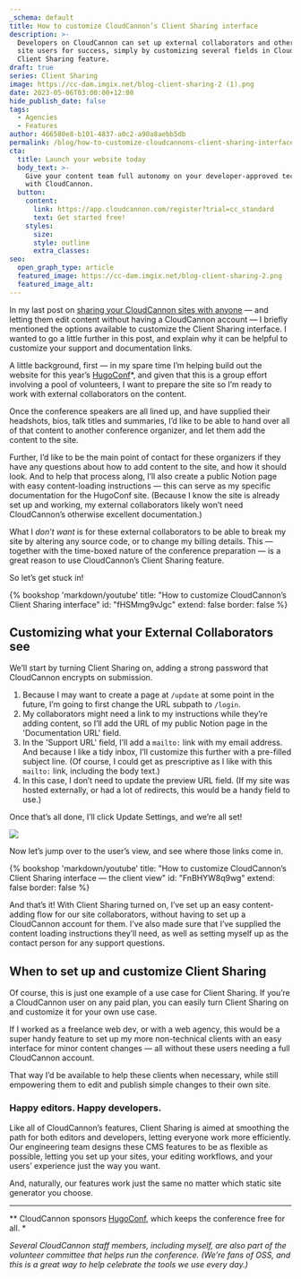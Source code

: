 ```yaml
---
_schema: default
title: How to customize CloudCannon’s Client Sharing interface
description: >-
  Developers on CloudCannon can set up external collaborators and other static
  site users for success, simply by customizing several fields in CloudCannon's
  Client Sharing feature. 
draft: true
series: Client Sharing
image: https://cc-dam.imgix.net/blog-client-sharing-2 (1).png
date: 2023-05-06T03:00:00+12:00
hide_publish_date: false
tags:
  - Agencies
  - Features
author: 466580e8-b101-4837-a0c2-a90a8aebb5db
permalink: /blog/how-to-customize-cloudcannons-client-sharing-interface/
cta:
  title: Launch your website today
  body_text: >-
    Give your content team full autonomy on your developer-approved tech stack
    with CloudCannon.
  button:
    content:
      link: https://app.cloudcannon.com/register?trial=cc_standard
      text: Get started free!
    styles:
      size:
      style: outline
      extra_classes:
seo:
  open_graph_type: article
  featured_image: https://cc-dam.imgix.net/blog-client-sharing-2.png
  featured_image_alt:
---
```

In my last post on [sharing your CloudCannon sites with anyone](https://cloudcannon.com/blog/let-anyone-anywhere-edit-your-cloudcannon-sites/) — and letting them edit content without having a CloudCannon account — I briefly mentioned the options available to customize the Client Sharing interface. I wanted to go a little further in this post, and explain why it can be helpful to customize your support and documentation links.

A little background, first — in my spare time I’m helping build out the website for this year’s [HugoConf](https://hugoconf.io)\*, and given that this is a group effort involving a pool of volunteers, I want to prepare the site so I’m ready to work with external collaborators on the content.

Once the conference speakers are all lined up, and have supplied their headshots, bios, talk titles and summaries, I’d like to be able to hand over all of that content to another conference organizer, and let them add the content to the site.

Further, I’d like to be the main point of contact for these organizers if they have any questions about how to add content to the site, and how it should look. And to help that process along, I’ll also create a public Notion page with easy content-loading instructions — this can serve as my specific documentation for the HugoConf site. (Because I know the site is already set up and working, my external collaborators likely won’t need CloudCannon’s otherwise excellent documentation.)

What I *don’t want* is for these external collaborators to be able to break my site by altering any source code, or to change my billing details. This — together with the time-boxed nature of the conference preparation — is a great reason to use CloudCannon’s Client Sharing feature.

So let’s get stuck in!

{% bookshop 'markdown/youtube' title: "How to customize CloudCannon’s Client Sharing interface" id: "fHSMmg9vJgc" extend: false border: false %}

## Customizing what your External Collaborators see

We’ll start by turning Client Sharing on, adding a strong password that CloudCannon encrypts on submission.

1. Because I may want to create a page at `/update` at some point in the future, I’m going to first change the URL subpath to `/login`.
2. My collaborators might need a link to my instructions while they’re adding content, so I’ll add the URL of my public Notion page in the 'Documentation URL' field.
3. In the 'Support URL' field, I’ll add a `mailto:` link with my email address. And because I like a tidy inbox, I’ll customize this further with a pre-filled subject line. (Of course, I could get as prescriptive as I like with this `mailto:` link, including the body text.)
4. In this case, I don’t need to update the preview URL field. (If my site was hosted externally, or had a lot of redirects, this would be a handy field to use.)

Once that’s all done, I’ll click Update Settings, and we’re all set!

![](https://cc-dam.imgix.net/client-sharing-custom.png)

Now let’s jump over to the user’s view, and see where those links come in.

{% bookshop 'markdown/youtube' title: "How to customize CloudCannon’s Client Sharing interface — the client view" id: "FnBHYW8q9wg" extend: false border: false %}

And that’s it! With Client Sharing turned on, I’ve set up an easy content-adding flow for our site collaborators, without having to set up a CloudCannon account for them. I’ve also made sure that I’ve supplied the content loading instructions they’ll need, as well as setting myself up as the contact person for any support questions.

## When to set up and customize Client Sharing

Of course, this is just one example of a use case for Client Sharing. If you’re a CloudCannon user on any paid plan, you can easily turn Client Sharing on and customize it for your own use case.

If I worked as a freelance web dev, or with a web agency, this would be a super handy feature to set up my more non-technical clients with an easy interface for minor content changes — all without these users needing a full CloudCannon account.

That way I’d be available to help these clients when necessary, while still empowering them to edit and publish simple changes to their own site.

### Happy editors. Happy developers.

Like all of CloudCannon’s features, Client Sharing is aimed at smoothing the path for both editors and developers, letting everyone work more efficiently. Our engineering team designs these CMS features to be as flexible as possible, letting you set up your sites, your editing workflows, and your users’ experience just the way you want.

And, naturally, our features work just the same no matter which static site generator you choose.

---

\*\* CloudCannon sponsors <a target="_blank" rel="noopener" href="https://hugoconf.io">HugoConf</a>, which keeps the conference free for all. \*

*Several CloudCannon staff members, including myself, are also part of the volunteer committee that helps run the conference. (We’re fans of OSS, and this is a great way to help celebrate the tools we use every day.)*